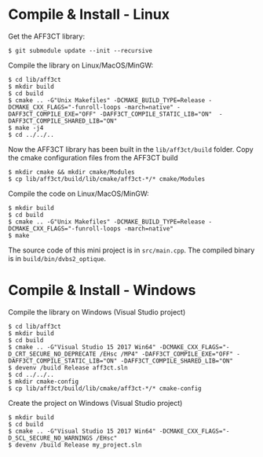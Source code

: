 # Compile & Install - Linux

Get the AFF3CT library:

	$ git submodule update --init --recursive

Compile the library on Linux/MacOS/MinGW:

	$ cd lib/aff3ct
	$ mkdir build
	$ cd build
	$ cmake .. -G"Unix Makefiles" -DCMAKE_BUILD_TYPE=Release -DCMAKE_CXX_FLAGS="-funroll-loops -march=native" -DAFF3CT_COMPILE_EXE="OFF" -DAFF3CT_COMPILE_STATIC_LIB="ON"  -DAFF3CT_COMPILE_SHARED_LIB="ON"
	$ make -j4
	$ cd ../../..

Now the AFF3CT library has been built in the `lib/aff3ct/build` folder.
Copy the cmake configuration files from the AFF3CT build

	$ mkdir cmake && mkdir cmake/Modules
	$ cp lib/aff3ct/build/lib/cmake/aff3ct-*/* cmake/Modules

Compile the code on Linux/MacOS/MinGW:

	$ mkdir build
	$ cd build
	$ cmake .. -G"Unix Makefiles" -DCMAKE_BUILD_TYPE=Release -DCMAKE_CXX_FLAGS="-funroll-loops -march=native"
	$ make
The source code of this mini project is in `src/main.cpp`.
The compiled binary is in `build/bin/dvbs2_optique`.

# Compile & Install - Windows

Compile the library on Windows (Visual Studio project)

	$ cd lib/aff3ct
	$ mkdir build
	$ cd build
	$ cmake .. -G"Visual Studio 15 2017 Win64" -DCMAKE_CXX_FLAGS="-D_CRT_SECURE_NO_DEPRECATE /EHsc /MP4" -DAFF3CT_COMPILE_EXE="OFF" -DAFF3CT_COMPILE_STATIC_LIB="ON" -DAFF3CT_COMPILE_SHARED_LIB="ON"
	$ devenv /build Release aff3ct.sln
	$ cd ../../..
	$ mkdir cmake-config
	$ cp lib/aff3ct/build/lib/cmake/aff3ct-*/* cmake-config

Create the project on Windows (Visual Studio project)

	$ mkdir build
	$ cd build
	$ cmake .. -G"Visual Studio 15 2017 Win64" -DCMAKE_CXX_FLAGS="-D_SCL_SECURE_NO_WARNINGS /EHsc"
	$ devenv /build Release my_project.sln
